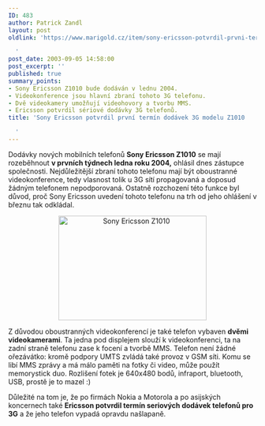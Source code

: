 ```yaml
---
ID: 483
author: Patrick Zandl
layout: post
oldlink: 'https://www.marigold.cz/item/sony-ericsson-potvrdil-prvni-termin-dodavek-3g-modelu-z1010

  '
post_date: 2003-09-05 14:58:00
post_excerpt: ''
published: true
summary_points:
- Sony Ericsson Z1010 bude dodáván v lednu 2004.
- Videokonference jsou hlavní zbraní tohoto 3G telefonu.
- Dvě videokamery umožňují videohovory a tvorbu MMS.
- Ericsson potvrdil sériové dodávky 3G telefonů.
title: 'Sony Ericsson potvrdil první termín dodávek 3G modelu Z1010

  '
---
```


<p>
Dodávky nových mobilních telefonů <STRONG>Sony Ericsson Z1010</STRONG> se mají rozeběhnout <STRONG>v prvních týdnech ledna roku 2004,</STRONG> ohlásil dnes zástupce společnosti. Nejdůležitější zbraní tohoto telefonu mají být oboustranné videokonference, tedy vlasnost tolik u 3G sítí propagovaná a doposud žádným telefonem nepodporovaná. Ostatně rozchození této funkce byl důvod, proč Sony Ericsson uvedení tohoto telefonu na trh od jeho ohlášení v březnu tak odkládal. </p>

<P align=center><IMG height=212 alt="Sony Ericsson Z1010" src="/wp-content/uploads/sonyericsson-z1010.jpg" width=300></p>

<P align=left>Z důvodou oboustranných videokonferencí je také telefon vybaven <STRONG>dvěmi videokamerami</STRONG>. Ta jedna pod displejem slouží k videokonferenci, ta na zadní straně telefonu zase k focení a tvorbě MMS. Telefon není žádné ořezávátko: kromě podpory UMTS zvládá také provoz v GSM síti. Komu se libí MMS zprávy a má málo paměti na fotky či video, může použít memorystick duo. Rozlišení fotek je 640x480 bodů, infraport, bluetooth, USB, prostě je to mazel :)</p>

<P align=left>Důležité na tom je, že po firmách Nokia a Motorola a po asijských koncernech&#160;také <STRONG>Ericsson potvrdil termín seriových dodávek telefonů pro 3G</STRONG> a že jeho telefon vypadá opravdu našlapaně. </p>
